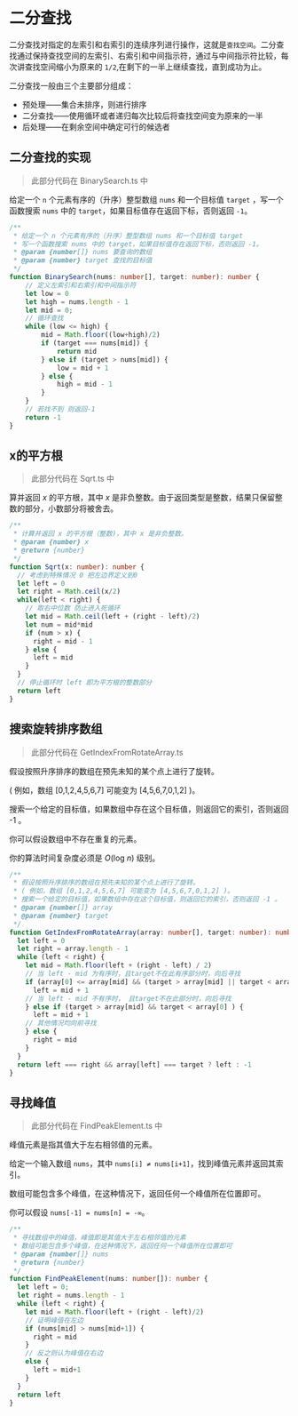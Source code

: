 # 二分查找

二分查找对指定的左索引和右索引的连续序列进行操作，这就是`查找空间`。二分查找通过保持查找空间的左索引、右索引和中间指示符，通过与中间指示符比较，每次讲查找空间缩小为原来的 `1/2`,在剩下的一半上继续查找，直到成功为止。

二分查找一般由三个主要部分组成：

- 预处理——集合未排序，则进行排序
- 二分查找——使用循环或者递归每次比较后将查找空间变为原来的一半
- 后处理——在剩余空间中确定可行的候选者

## 二分查找的实现

> 此部分代码在 BinarySearch.ts 中

给定一个 `n` 个元素有序的（升序）整型数组 `nums` 和一个目标值 `target` ，写一个函数搜索 `nums` 中的 `target`，如果目标值存在返回下标，否则返回 `-1`。

```typescript
/**
 * 给定一个 n 个元素有序的（升序）整型数组 nums 和一个目标值 target
 * 写一个函数搜索 nums 中的 target，如果目标值存在返回下标，否则返回 -1。
 * @param {number[]} nums 要查询的数组
 * @param {number} target 查找的目标值
 */
function BinarySearch(nums: number[], target: number): number {
    // 定义左索引和右索引和中间指示符
    let low = 0
    let high = nums.length - 1
    let mid = 0;
    // 循环查找
    while (low <= high) {
        mid = Math.floor((low+high)/2)
        if (target === nums[mid]) {
            return mid
        } else if (target > nums[mid]) {
            low = mid + 1
        } else {
            high = mid - 1
        }
    }
    // 若找不到 则返回-1
    return -1
}
```

## x的平方根

> 此部分代码在 Sqrt.ts 中

算并返回 *x* 的平方根，其中 *x* 是非负整数。由于返回类型是整数，结果只保留整数的部分，小数部分将被舍去。

```typescript
/**
 * 计算并返回 x 的平方根（整数)，其中 x 是非负整数。
 * @param {number} x 
 * @return {number}
 */
function Sqrt(x: number): number {
  // 考虑到特殊情况 0 把左边界定义到0
  let left = 0
  let right = Math.ceil(x/2)
  while(left < right) {
    // 取右中位数 防止进入死循环
    let mid = Math.ceil(left + (right - left)/2)
    let num = mid*mid
    if (num > x) {
      right = mid - 1
    } else {
      left = mid
    }
  }
  // 停止循环时 left 即为平方根的整数部分
  return left
}
```

## 搜索旋转排序数组

> 此部分代码在 GetIndexFromRotateArray.ts

假设按照升序排序的数组在预先未知的某个点上进行了旋转。

( 例如，数组 [0,1,2,4,5,6,7] 可能变为 [4,5,6,7,0,1,2] )。

搜索一个给定的目标值，如果数组中存在这个目标值，则返回它的索引，否则返回 -1 。

你可以假设数组中不存在重复的元素。

你的算法时间复杂度必须是 *O*(log *n*) 级别。

```typescript
/**
 * 假设按照升序排序的数组在预先未知的某个点上进行了旋转。
 * ( 例如，数组 [0,1,2,4,5,6,7] 可能变为 [4,5,6,7,0,1,2] )。
 * 搜索一个给定的目标值，如果数组中存在这个目标值，则返回它的索引，否则返回 -1 。
 * @param {number[]} array 
 * @param {number} target 
 */
function GetIndexFromRotateArray(array: number[], target: number): number {
  let left = 0
  let right = array.length - 1
  while (left < right) {
    let mid = Math.floor(left + (right - left) / 2)
    // 当 left - mid 为有序时，且target不在此有序部分时，向后寻找
    if (array[0] <= array[mid] && (target > array[mid] || target < array[0])) {
      left = mid + 1
    // 当 left - mid 不有序时， 且target不在此部分时，向后寻找
    } else if (target > array[mid] && target < array[0] ) {
      left = mid + 1
    // 其他情况均向前寻找
    } else {
      right = mid
    }
  }
  return left === right && array[left] === target ? left : -1
}
```

## 寻找峰值

> 此部分代码在 FindPeakElement.ts 中

峰值元素是指其值大于左右相邻值的元素。

给定一个输入数组 `nums`，其中 `nums[i] ≠ nums[i+1]`，找到峰值元素并返回其索引。

数组可能包含多个峰值，在这种情况下，返回任何一个峰值所在位置即可。

你可以假设 `nums[-1] = nums[n] = -∞`。

```typescript
/**
 * 寻找数组中的峰值，峰值即是其值大于左右相邻值的元素
 * 数组可能包含多个峰值，在这种情况下，返回任何一个峰值所在位置即可
 * @param {number[]} nums 
 * @return {number}
 */
function FindPeakElement(nums: number[]): number {
  let left = 0;
  let right = nums.length - 1
  while (left < right) {
    let mid = Math.floor(left + (right - left)/2)
    // 证明峰值在左边
    if (nums[mid] > nums[mid+1]) {
      right = mid
    } 
    // 反之则认为峰值在右边
    else {
      left = mid+1
    }
  }
  return left
}
```

